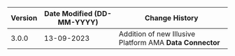 | **Version** | **Date Modified (DD-MM-YYYY)** | **Change History**                                                 |
|-------------|--------------------------------|--------------------------------------------------------------------|
| 3.0.0       | 13-09-2023                     |	Addition of new Illusive Platform AMA **Data Connector**        | 	                                                            |  
         
                                                                                                                 
